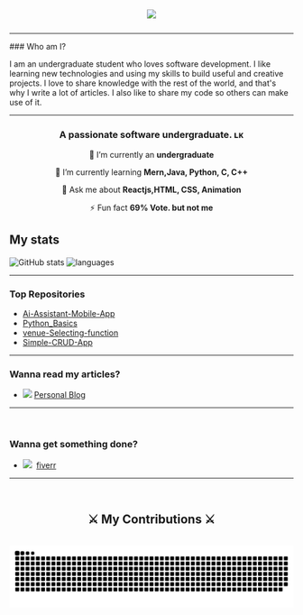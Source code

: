 <h1 align="center">
    <img src="https://readme-typing-svg.herokuapp.com/?font=poppins&size=35&color=057600FF&center=true&vCenter=true&width=500&height=70&duration=4000&lines=Hi+There!+🤗;+I'm+Thanuja+Nipun!;" />
</h1>
<hr/>
### Who am I?

I am an undergraduate student who loves software development. I like learning new technologies and using my skills to build useful and creative projects. I love to share knowledge with the rest of the world, and that's why I write a lot of articles. I also like to share my code so others can make use of it.

<hr/>
<h3 align="center"&font=poppins&size=25>A passionate software undergraduate. ʟᴋ</h3>

<div align="center">
    
🔭 I’m currently an **undergraduate**

🌱 I’m currently learning **Mern,Java, Python, C, C++**
  
💬 Ask me about **Reactjs,HTML, CSS, Animation**
 
⚡ Fun fact **69% Vote. but not me**
  
</div>

<h2 font=poppins> My stats </h2>

<img align="center" src="https://github-readme-stats.vercel.app/api?username=nippaR&show_icons=true&include_all_commits=true&theme=dracula" alt="GitHub stats" />
<img align="center" src="https://github-readme-stats.vercel.app/api/top-langs/?username=nippaR&&exclude_repo=gnomezgrave&layout=compact&theme=dracula" alt="languages"/>
<br/>
<hr/>

### Top Repositories

* [Ai-Assistant-Mobile-App](https://github.com/nippaR/Ai-Assistant-Mobile-App.git)<br>
* [Python_Basics](https://github.com/nippaR/Python_Basics.git)<br>
* [venue-Selecting-function](https://github.com/nippaR/venue-Selecting-function.git)<br>
* [Simple-CRUD-App](https://github.com/nippaR/Simple-CRUD-App.git)<br>

<hr/>

### Wanna read my articles?

* <img src="https://drive.google.com/file/d/1zcn6-SRiZKwnp0EdOSJq6Qt6tHVxMrYe/view?usp=sharing" height="20"/>&nbsp;[Personal Blog](https://nippa46.wordpress.com/)

<hr/><br>

### Wanna get something done?

* <img src="https://praneeth.gnomezgrave.com/assets/img/icons/fiverr.png" height="20"/>&nbsp; [fiverr](https://www.fiverr.com/thanuj_motion?up_rollout=true)

<hr/><br>
<div align="center">
  <h2> ⚔️ My Contributions ⚔️ </h2>
  <br>
  <img alt="snake eating my contributions" src="https://raw.githubusercontent.com/salesp07/salesp07/output/github-contribution-grid-snake.svg" />
  
  <br/><br/><br/>
</div>





